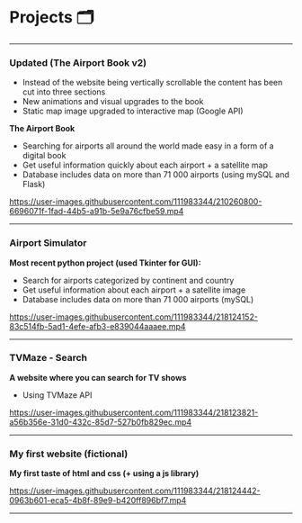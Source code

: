 # Projects 🗂

----------------------------------------------------------------------------------------------------------------------------------------------------------

### Updated (The Airport Book v2)

- Instead of the website being vertically scrollable the content has been cut into three sections
- New animations and visual upgrades to the book
- Static map image upgraded to interactive map (Google API)

**The Airport Book**

- Searching for airports all around the world made easy in a form of a digital book
- Get useful information quickly about each airport + a satellite map
- Database includes data on more than 71 000 airports (using mySQL and Flask)

https://user-images.githubusercontent.com/111983344/210260800-6696071f-1fad-44b5-a91b-5e9a76cfbe59.mp4

----------------------------------------------------------------------------------------------------------------------------------------------------------

### Airport Simulator

**Most recent python project (used Tkinter for GUI):**
- Search for airports categorized by continent and country
- Get useful information about each airport + a satellite image
- Database includes data on more than 71 000 airports (mySQL)

https://user-images.githubusercontent.com/111983344/218124152-83c514fb-5ad1-4efe-afb3-e839044aaaee.mp4

----------------------------------------------------------------------------------------------------------------------------------------------------------

### TVMaze - Search

**A website where you can search for TV shows**
- Using TVMaze API

https://user-images.githubusercontent.com/111983344/218123821-a56b356e-31d0-432c-85d7-527b0fb829ec.mp4

----------------------------------------------------------------------------------------------------------------------------------------------------------

### My first website (fictional)

**My first taste of html and css (+ using a js library)**

https://user-images.githubusercontent.com/111983344/218124442-0963b601-eca5-4b8f-89e9-b420ff896bf7.mp4

----------------------------------------------------------------------------------------------------------------------------------------------------------
